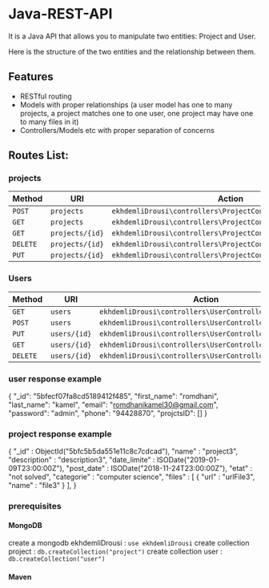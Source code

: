 # Java-REST-API
It is a Java API that allows you to manipulate two entities: Project and User.

Here is the structure of the two entities and the relationship between them.

## Features

- RESTful routing
- Models with proper relationships (a user model has one to many projects, a project matches one to one user, one project may have one to many files in it)
- Controllers/Models etc with proper separation of concerns

## Routes List:

### projects

| Method     | URI                               | Action                                                       |
|------------|-----------------------------------|--------------------------------------------------------------|
| `POST`     | `projects`                        |`ekhdemliDrousi\controllers\ProjectController@createProject` |          
| `GET`     | `projects`                        | `ekhdemliDrousi\controllers\ProjectController@getProjects`  |
| `GET`     | `projects/{id}`                   | `ekhdemliDrousi\controllers\ProjectController@getProject`   |
| `DELETE`   | `projects/{id}`                   | `ekhdemliDrousi\controllers\ProjectController@deleteProject`|
| `PUT`      | `projects/{id}`                   | `ekhdemliDrousi\controllers\ProjectController@updateProject`|


### Users

| Method     | URI                               | Action                                                        |
|------------|-----------------------------------|---------------------------------------------------------------|
| `GET`      | `users`                           | `ekhdemliDrousi\controllers\UserController@getUsers`         |
| `POST`     | `users`                           | `ekhdemliDrousi\controllers\UserController@createUser`       |
| `PUT`      | `users/{id}`                      | `ekhdemliDrousi\controllers\UserController@updateUser`       |
| `GET`      | `users/{id}`                      | `ekhdemliDrousi\controllers\UserController@getUser`          |
| `DELETE`   | `users/{id}`                      | `ekhdemliDrousi\controllers\UserController@deleteUser`       |


### user response example
{
    "_id": "5bfecf07fa8cd5189412f485",
    "first_name": "romdhani",
    "last_name": "kamel",
    "email": "romdhanikamel30@gmail.com",
    "password": "admin",
    "phone": "94428870",
    "projctsID": []
}

### project response example
{
        "_id" : ObjectId("5bfc5b5da551e11c8c7cdcad"),
        "name" : "project3",
        "description" : "description3",
        "date_limite" : ISODate("2019-01-09T23:00:00Z"),
        "post_date" : ISODate("2018-11-24T23:00:00Z"),
        "etat" : "not solved",
        "categorie" : "computer science",
        "files" : [
                {
                        "url" : "urlFile3",
                        "name" : "file3"
                }
        ],
}

### prerequisites
#### MongoDB
create a mongodb ekhdemliDrousi : `use ekhdemliDrousi`
create collection project : `db.createCollection("project")`
create collection user : `db.createCollection("user")`
#### Maven
